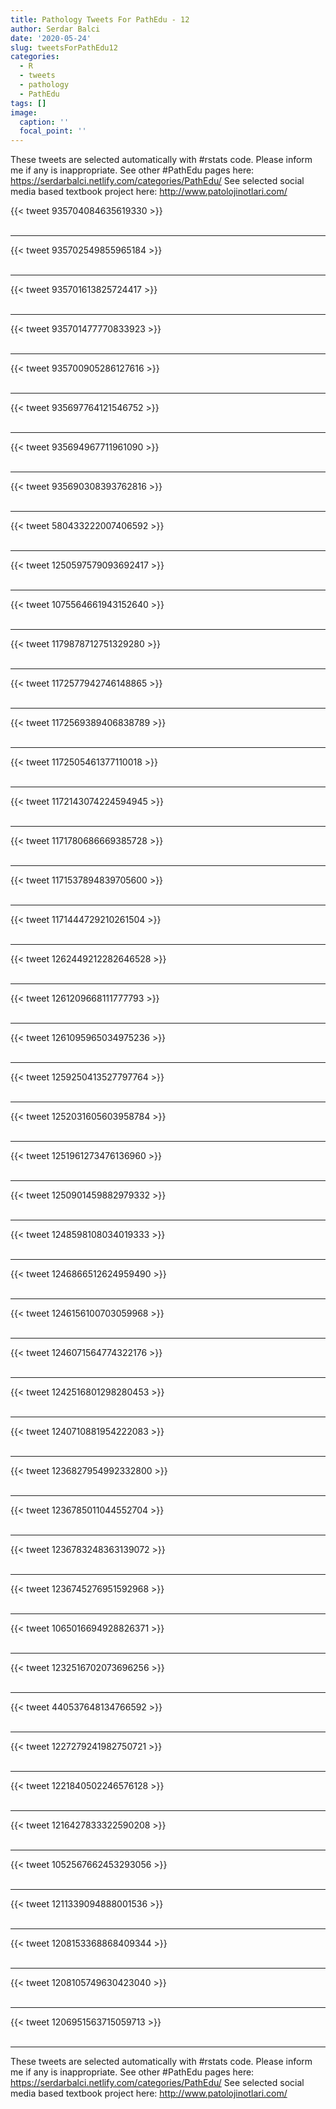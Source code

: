 ```yaml
---
title: Pathology Tweets For PathEdu - 12
author: Serdar Balci
date: '2020-05-24'
slug: tweetsForPathEdu12
categories:
  - R
  - tweets
  - pathology
  - PathEdu
tags: []
image:
  caption: ''
  focal_point: ''
---
```



These tweets are selected automatically with #rstats code. Please inform me if any is inappropriate.
See other #PathEdu pages here: https://serdarbalci.netlify.com/categories/PathEdu/ 
See selected social media based textbook project here: http://www.patolojinotlari.com/

{{< tweet 935704084635619330 >}}
<br>
<br>
<hr>
{{< tweet 935702549855965184 >}}
<br>
<br>
<hr>
{{< tweet 935701613825724417 >}}
<br>
<br>
<hr>
{{< tweet 935701477770833923 >}}
<br>
<br>
<hr>
{{< tweet 935700905286127616 >}}
<br>
<br>
<hr>
{{< tweet 935697764121546752 >}}
<br>
<br>
<hr>
{{< tweet 935694967711961090 >}}
<br>
<br>
<hr>
{{< tweet 935690308393762816 >}}
<br>
<br>
<hr>
{{< tweet 580433222007406592 >}}
<br>
<br>
<hr>
{{< tweet 1250597579093692417 >}}
<br>
<br>
<hr>
{{< tweet 1075564661943152640 >}}
<br>
<br>
<hr>
{{< tweet 1179878712751329280 >}}
<br>
<br>
<hr>
{{< tweet 1172577942746148865 >}}
<br>
<br>
<hr>
{{< tweet 1172569389406838789 >}}
<br>
<br>
<hr>
{{< tweet 1172505461377110018 >}}
<br>
<br>
<hr>
{{< tweet 1172143074224594945 >}}
<br>
<br>
<hr>
{{< tweet 1171780686669385728 >}}
<br>
<br>
<hr>
{{< tweet 1171537894839705600 >}}
<br>
<br>
<hr>
{{< tweet 1171444729210261504 >}}
<br>
<br>
<hr>
{{< tweet 1262449212282646528 >}}
<br>
<br>
<hr>
{{< tweet 1261209668111777793 >}}
<br>
<br>
<hr>
{{< tweet 1261095965034975236 >}}
<br>
<br>
<hr>
{{< tweet 1259250413527797764 >}}
<br>
<br>
<hr>
{{< tweet 1252031605603958784 >}}
<br>
<br>
<hr>
{{< tweet 1251961273476136960 >}}
<br>
<br>
<hr>
{{< tweet 1250901459882979332 >}}
<br>
<br>
<hr>
{{< tweet 1248598108034019333 >}}
<br>
<br>
<hr>
{{< tweet 1246866512624959490 >}}
<br>
<br>
<hr>
{{< tweet 1246156100703059968 >}}
<br>
<br>
<hr>
{{< tweet 1246071564774322176 >}}
<br>
<br>
<hr>
{{< tweet 1242516801298280453 >}}
<br>
<br>
<hr>
{{< tweet 1240710881954222083 >}}
<br>
<br>
<hr>
{{< tweet 1236827954992332800 >}}
<br>
<br>
<hr>
{{< tweet 1236785011044552704 >}}
<br>
<br>
<hr>
{{< tweet 1236783248363139072 >}}
<br>
<br>
<hr>
{{< tweet 1236745276951592968 >}}
<br>
<br>
<hr>
{{< tweet 1065016694928826371 >}}
<br>
<br>
<hr>
{{< tweet 1232516702073696256 >}}
<br>
<br>
<hr>
{{< tweet 440537648134766592 >}}
<br>
<br>
<hr>
{{< tweet 1227279241982750721 >}}
<br>
<br>
<hr>
{{< tweet 1221840502246576128 >}}
<br>
<br>
<hr>
{{< tweet 1216427833322590208 >}}
<br>
<br>
<hr>
{{< tweet 1052567662453293056 >}}
<br>
<br>
<hr>
{{< tweet 1211339094888001536 >}}
<br>
<br>
<hr>
{{< tweet 1208153368868409344 >}}
<br>
<br>
<hr>
{{< tweet 1208105749630423040 >}}
<br>
<br>
<hr>
{{< tweet 1206951563715059713 >}}
<br>
<br>
<hr>


These tweets are selected automatically with #rstats code. Please inform me if any is inappropriate.
See other #PathEdu pages here: https://serdarbalci.netlify.com/categories/PathEdu/ 
See selected social media based textbook project here: http://www.patolojinotlari.com/
